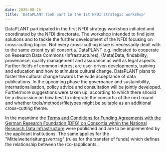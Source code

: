```yaml
---
date: 2020-08-26
title: 'DataPLANT took part in the 1st NFDI strategic workshop'
---
```


DataPLANT participated in the first NFDI strategy workshop initiated and coordinated by the NFDI directorate. The workshop intended to find joint solutions and to tackle the further development of the NFDI focusing on cross-cutting topics. Not every cross-cutting issue is necessarily dealt with to the same extent by all consortia. DataPLANT e.g. indicated to cooperate on Research Data Commons (Infrastructures), (Meta)Data, findability, provenance, quality management and assurance as well as legal aspects. Further fields of common interest are user-driven developments, training and education and how to stimulate cultural change. DataPLANT plans to foster the cultural change towards the wide acceptance of data publications. In the upcoming phase the governance and sustainibility, internationalisation, policy advice and consultation will be jointly developed. Furthermore suggestions were taken up, according to which there should be a discussion on how best to integrate the consortia of the next round and whether tools/methods/filetypes might be suitable as an additional cross-cutting theme.

In the meantime the [Terms and Conditions for Funding Agreements with the German Research Foundation (DFG) on Consortia within the National Research Data Infrastructure](https://www.dfg.de/formulare/nfdi300/nfdi300_de.pdf) were published and are to be implemented by the applicant institutions. The same applies for the "Mittelweiterleitungsvertrag" (rules for the transfer of funds) which defines the relationship between the (co-)applicants. 